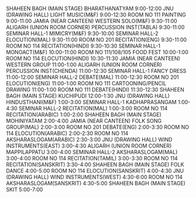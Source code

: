 SHAHEEN BAGH (MAIN STAGE)
BHARATHANATYAM 9:00-12:00
JNU (DRAWING HALL)
LIGHT MUSIC(M&F) 9:00-12:30
ROOM NO 111
PAINTING 9:00-11:00
JAMIA (NEAR CANTEEN)
WESTERN SOLO(M&F) 9:30-11:00
ALIGARH (UNION ROOM CORNER)
PERCUSSION INST(TABLA) 9:30-11:00
SEMINAR HALL-1
MIMICRY(M&F) 9:30-10:00
SEMINAR HALL-2
ELOCUTION(MAL) 9:30-11:00
ROOM NO 201
RECITATION(ENG) 9:30-11:00
ROOM NO 114
RECITATION(HINDI) 9:30-10:30
SEMINAR HALL-1
MONOACT(M&F) 10:00-11:00
ROOM NO 111/108/105
FOOD FEST 10:00-1:00
ROOM NO 114
ELOCUTION(HINDI) 10:30-11:30
JAMIA (NEAR CANTEEN)
WESTERN GROUP 11:00-1:00
ALIGARH (UNION ROOM CORNER)
PERCUSSION INST(CHENDA) 11:00-12:30
SEMINAR HALL-1
FANCY DRESS 11:00-12:00
SEMINAR HALL-2
DEBATE(MAL) 11:00-12:30
ROOM NO 201
ELOCUTION(ENG) 11:00-1:00
ROOM NO 111
CARTOONING/PENCIL DRAWING 11:00-1:00
ROOM NO 111
DEBATE(HINDI) 11:30-12:30
SHAHEEN BAGH (MAIN STAGE)
KUCHIPUDI 12:00-1:30
JNU (DRAWING HALL)
HINDUSTHANI(M&F) 1:00-3:00
SEMINAR HALL-1
KADHAPRASANGAM 1:00-4:30
SEMINAR HALL-2
RECITATION(MAL) 1:00-3:00
ROOM NO 114
RECITATION(ARABIC) 1:00-2:00
SHAHEEN BAGH (MAIN STAGE)
MOHINIYATAM 2:00-4:00
JAMIA (NEAR CANTEEN)
FOLK SONG GROUP(MAL) 2:00-3:00
ROOM NO 201
DEBATE(ENG) 2:00-3:30
ROOM NO 114
ELOCUTION(ARABIC) 2:00-2:30
ROOM NO 114
AKSHARASLOGAM(ARABIC) 2:30-3:00
JNU (DRAWING HALL)
WIND INSTRUMENTS(EAST) 3:00-4:30
ALIGARH (UNION ROOM CORNER)
MAPPILAPPATU 3:00-4:00
SEMINAR HALL-2
AKSHARASLOGAM(MAL) 3:00-4:00
ROOM NO 114
RECITATION(TAMIL) 3:00-3:30
ROOM NO 114
RECITATION(SANSKRIT) 3:30-4:00
SHAHEEN BAGH (MAIN STAGE)
FOLK DANCE 4:00-5:00
ROOM NO 114
ELOCUTION(SANSKRIT) 4:00-4:30
JNU (DRAWING HALL)
WIND INSTRUMENTS(WEST) 4:30-6:00
ROOM NO 114
AKSHARASLOGAM(SANSKRIT) 4:30-5:00
SHAHEEN BAGH (MAIN STAGE)
SKIT 5:00-7:00